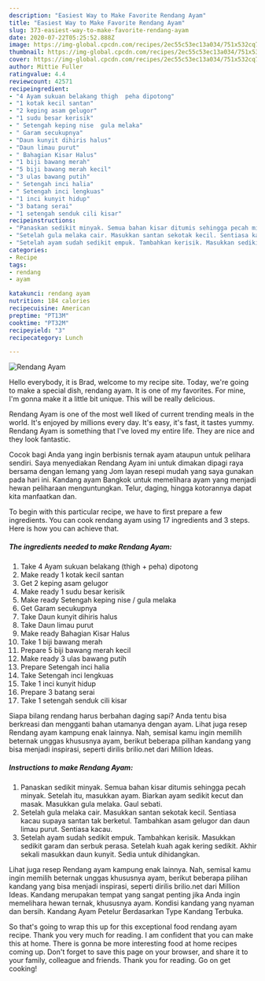 ```yaml
---
description: "Easiest Way to Make Favorite Rendang Ayam"
title: "Easiest Way to Make Favorite Rendang Ayam"
slug: 373-easiest-way-to-make-favorite-rendang-ayam
date: 2020-07-22T05:25:52.888Z
image: https://img-global.cpcdn.com/recipes/2ec55c53ec13a034/751x532cq70/rendang-ayam-resipi-foto-utama.jpg
thumbnail: https://img-global.cpcdn.com/recipes/2ec55c53ec13a034/751x532cq70/rendang-ayam-resipi-foto-utama.jpg
cover: https://img-global.cpcdn.com/recipes/2ec55c53ec13a034/751x532cq70/rendang-ayam-resipi-foto-utama.jpg
author: Mittie Fuller
ratingvalue: 4.4
reviewcount: 42571
recipeingredient:
- "4 Ayam sukuan belakang thigh  peha dipotong"
- "1 kotak kecil santan"
- "2 keping asam gelugor"
- "1 sudu besar kerisik"
- " Setengah keping nise  gula melaka"
- " Garam secukupnya"
- "Daun kunyit dihiris halus"
- "Daun limau purut"
- " Bahagian Kisar Halus"
- "1 biji bawang merah"
- "5 biji bawang merah kecil"
- "3 ulas bawang putih"
- " Setengah inci halia"
- " Setengah inci lengkuas"
- "1 inci kunyit hidup"
- "3 batang serai"
- "1 setengah senduk cili kisar"
recipeinstructions:
- "Panaskan sedikit minyak. Semua bahan kisar ditumis sehingga pecah minyak. Setelah itu, masukkan ayam. Biarkan ayam sedikit kecut dan masak. Masukkan gula melaka. Gaul sebati."
- "Setelah gula melaka cair. Masukkan santan sekotak kecil. Sentiasa kacau supaya santan tak berketul. Tambahkan asam gelugor dan daun limau purut. Sentiasa kacau."
- "Setelah ayam sudah sedikit empuk. Tambahkan kerisik. Masukkan sedikit garam dan serbuk perasa. Setelah kuah agak kering sedikit. Akhir sekali masukkan daun kunyit. Sedia untuk dihidangkan."
categories:
- Recipe
tags:
- rendang
- ayam

katakunci: rendang ayam 
nutrition: 184 calories
recipecuisine: American
preptime: "PT13M"
cooktime: "PT32M"
recipeyield: "3"
recipecategory: Lunch

---
```



![Rendang Ayam](https://img-global.cpcdn.com/recipes/2ec55c53ec13a034/751x532cq70/rendang-ayam-resipi-foto-utama.jpg)

Hello everybody, it is Brad, welcome to my recipe site. Today, we're going to make a special dish, rendang ayam. It is one of my favorites. For mine, I'm gonna make it a little bit unique. This will be really delicious.

Rendang Ayam is one of the most well liked of current trending meals in the world. It's enjoyed by millions every day. It's easy, it's fast, it tastes yummy. Rendang Ayam is something that I've loved my entire life. They are nice and they look fantastic.

Cocok bagi Anda yang ingin berbisnis ternak ayam ataupun untuk pelihara sendiri. Saya menyediakan Rendang Ayam ini untuk dimakan dipagi raya bersama dengan lemang yang Jom layan resepi mudah yang saya gunakan pada hari ini. Kandang ayam Bangkok untuk memelihara ayam yang menjadi hewan peliharaan menguntungkan. Telur, daging, hingga kotorannya dapat kita manfaatkan dan.


To begin with this particular recipe, we have to first prepare a few ingredients. You can cook rendang ayam using 17 ingredients and 3 steps. Here is how you can achieve that.

<!--inarticleads1-->

##### The ingredients needed to make Rendang Ayam:

1. Take 4 Ayam sukuan belakang (thigh + peha) dipotong
1. Make ready 1 kotak kecil santan
1. Get 2 keping asam gelugor
1. Make ready 1 sudu besar kerisik
1. Make ready  Setengah keping nise / gula melaka
1. Get  Garam secukupnya
1. Take Daun kunyit dihiris halus
1. Take Daun limau purut
1. Make ready  Bahagian Kisar Halus
1. Take 1 biji bawang merah
1. Prepare 5 biji bawang merah kecil
1. Make ready 3 ulas bawang putih
1. Prepare  Setengah inci halia
1. Take  Setengah inci lengkuas
1. Take 1 inci kunyit hidup
1. Prepare 3 batang serai
1. Take 1 setengah senduk cili kisar


Siapa bilang rendang harus berbahan daging sapi? Anda tentu bisa berkreasi dan mengganti bahan utamanya dengan ayam. Lihat juga resep Rendang ayam kampung enak lainnya. Nah, semisal kamu ingin memilih beternak unggas khususnya ayam, berikut beberapa pilihan kandang yang bisa menjadi inspirasi, seperti dirilis brilio.net dari Million Ideas. 

<!--inarticleads2-->

##### Instructions to make Rendang Ayam:

1. Panaskan sedikit minyak. Semua bahan kisar ditumis sehingga pecah minyak. Setelah itu, masukkan ayam. Biarkan ayam sedikit kecut dan masak. Masukkan gula melaka. Gaul sebati.
1. Setelah gula melaka cair. Masukkan santan sekotak kecil. Sentiasa kacau supaya santan tak berketul. Tambahkan asam gelugor dan daun limau purut. Sentiasa kacau.
1. Setelah ayam sudah sedikit empuk. Tambahkan kerisik. Masukkan sedikit garam dan serbuk perasa. Setelah kuah agak kering sedikit. Akhir sekali masukkan daun kunyit. Sedia untuk dihidangkan.


Lihat juga resep Rendang ayam kampung enak lainnya. Nah, semisal kamu ingin memilih beternak unggas khususnya ayam, berikut beberapa pilihan kandang yang bisa menjadi inspirasi, seperti dirilis brilio.net dari Million Ideas. Kandang merupakan tempat yang sangat penting jika Anda ingin memelihara hewan ternak, khususnya ayam. Kondisi kandang yang nyaman dan bersih. Kandang Ayam Petelur Berdasarkan Type Kandang Terbuka. 

So that's going to wrap this up for this exceptional food rendang ayam recipe. Thank you very much for reading. I am confident that you can make this at home. There is gonna be more interesting food at home recipes coming up. Don't forget to save this page on your browser, and share it to your family, colleague and friends. Thank you for reading. Go on get cooking!
